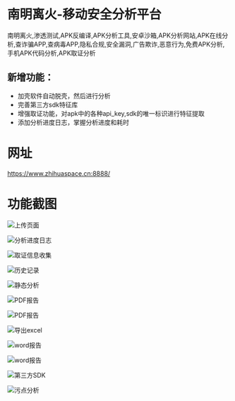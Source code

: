 # 南明离火-移动安全分析平台
南明离火,渗透测试,APK反编译,APK分析工具,安卓沙箱,APK分析网站,APK在线分析,查诈骗APP,查病毒APP,隐私合规,安全漏洞,广告欺诈,恶意行为,免费APK分析,手机APK代码分析,APK取证分析
## 新增功能：
  - 加壳软件自动脱壳，然后进行分析
  - 完善第三方sdk特征库
  - 增强取证功能，对apk中的各种api_key,sdk的唯一标识进行特征提取
  - 添加分析进度日志，掌握分析进度和耗时

# 网址
https://www.zhihuaspace.cn:8888/


# 功能截图

![上传页面](https://raw.githubusercontent.com/ohyeah521/Android_NMLH/main/img/1.jpg)

![分析进度日志](https://raw.githubusercontent.com/ohyeah521/Android_NMLH/main/img/13.jpg)

![取证信息收集](https://raw.githubusercontent.com/ohyeah521/Android_NMLH/main/img/14.png)

![历史记录](https://raw.githubusercontent.com/ohyeah521/Android_NMLH/main/img/2.jpg)

![静态分析](https://raw.githubusercontent.com/ohyeah521/Android_NMLH/main/img/3.jpg)

![PDF报告](https://raw.githubusercontent.com/ohyeah521/Android_NMLH/main/img/4.jpg)

![PDF报告](https://raw.githubusercontent.com/ohyeah521/Android_NMLH/main/img/5.jpg)

![导出excel](https://raw.githubusercontent.com/ohyeah521/Android_NMLH/main/img/6.jpg)

![word报告](https://raw.githubusercontent.com/ohyeah521/Android_NMLH/main/img/7.jpg)

![word报告](https://raw.githubusercontent.com/ohyeah521/Android_NMLH/main/img/8.jpg)


![第三方SDK](https://raw.githubusercontent.com/ohyeah521/Android_NMLH/main/img/12.jpg)

![污点分析](https://raw.githubusercontent.com/ohyeah521/Android_NMLH/main/img/11.jpg)


